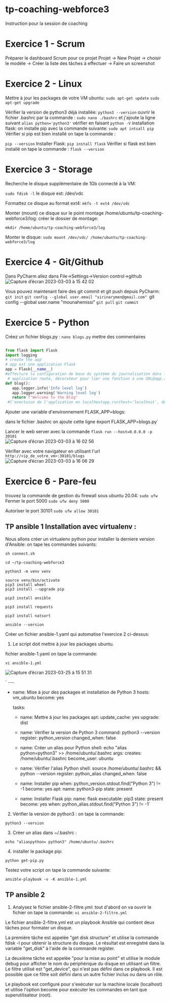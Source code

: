 # tp-coaching-webforce3
Instruction pour la session de coaching
# Exercice 1  - Scrum 
Préparer le dashboard Scrum pour ce projet
Projet -> New Projet -> choisir le modéle
-> Créer la liste des tâches à effectuer
 -> Faire un screenshot
# Exercice 2  - Linux 
Mettre à jour les packages de votre VM ubuntu:
`sudo apt-get update`
`sudo apt-get upgrade`

Vérifier la version de python3 déjà installée:
`python3 --version`
ouvrir le fichier .bashrc par la commande : `sudo nano ./bashrc` et j'ajoute la ligne suivant `alias python='python3'`
vérifier en faisant  `python -V`
 installation flask:
 on installe pip avec la commande suivante: 
 `sudo apt intsall pip`
 Vérifier si pip est bien installé on tape la commande :

`pip --version` 
Installer Flask:
 `pip install flask`
 Vérifier si flask est bien installé on tape la commande :
 `flask --version`
 # Exercice 3  - Storage 
 
 Recherche le disque supplémentaire de 1Gb connecté à la VM:
 
 `sudo fdisk -l` le disque est: /dev/vdc
 
 
 
 Formattez ce disque au format ext4:
 `mkfs -t ext4 /dev/vdc`
 
 Monter (mount) ce disque sur le point montage /home/ubuntu/tp-coaching-webforce3/log:
 créer le dossier de montage:
 
 `mkdir /home/ubuntu/tp-coaching-webforce3/log`
 
 Monter le disque:
 `sudo mount /dev/vdc/ /home/ubuntu/tp-coaching-webforce3/log`
 
# Exercice 4  - Git/Github 
Dans PyCharm allez dans File->Settings->Version control->github 
![Capture d’écran 2023-03-03 à 15 42 02](https://user-images.githubusercontent.com/122799093/222749650-389d2277-8afd-497c-ad03-3ae05092541a.png)
 
 Vous pouvez maintenant faire des git commit et git push depuis PyCharm:
 `git init`
 `git config --global user.email "sirinarymen@gmail.com"
 `git config --global user.name "mounahemissi"
 `git pull`
 `git commit`
 
 # Exercice 5  - Python
 Créez un fichier blogs.py :
 `nano blogs.py`
 mettre des commentaires 
 
 ```python
 
from flask import Flask
import logging
 # create the app
 # app est une application Flask 
 app = Flask(__name__)
 #effecture la configuration de base du système du journalisation dans la fiche "log/record.log" logging.basicConfig(filename='log/record.log', level=logging.DEBUG, format=f'%(asctime)s %(levelname)s %(name)s %(threadName)s : %(message)s')
  # application route, décorateur pour lier une fonction à une URL@app.route('/blogs')
def blog():
    app.logger.info('Info level log')
    app.logger.warning('Warning level log')
    return f"Welcome to the Blog"
  #l'exectuion de l'application en localhostapp.run(host='localhost', debug=True)
``` 
 Ajouter une variable d'environnement FLASK_APP=blogs:
 
 dans le fichier .bashrc on ajoute cette ligne èxport FLASK_APP=blogs.py`
 
 Lancer le web server avec la commande ```flask run --host=0.0.0.0 -p 30101```  
 ![Capture d’écran 2023-03-03 à 16 02 56](https://user-images.githubusercontent.com/122799093/222754171-d833b897-cc6b-4d4f-adaf-3908fd8df974.png)

Vérifier avec votre navigateur en utilisant l'url `http://<ip_de_votre_vm>:30101/blogs`
![Capture d’écran 2023-03-03 à 16 06 29](https://user-images.githubusercontent.com/122799093/222755022-1b190b87-cebd-40b6-9a8b-feb6745239c9.png)
# Exercice 6  - Pare-feu
trouvez la commande de gestion du firewall sous ubuntu 20.04:
`sudo ufw`
Fermer le port 5000
  `sudo ufw deny 5000`
  
Autoriser le port 30101
  `sudo ufw allow 30101`
  
  
 ## TP ansible 1 Installation avec virtualenv :
 
 Nous allons créer un virtualenv python pour installer la derniere version 
d'Ansible: on tape les commandes suivants:

`sh connect.sh`

`cd ~/tp-coaching-webforce3`

`python3 -m venv venv`  

`source venv/bin/activate`  
`pip3 install wheel`  
`pip3 install --upgrade pip` 

`pip3 install ansible`

`pip3 install requests` 

`pip3 install natsort` 

`ansible --version` 

Créer un fichier ansible-1.yaml qui automatise l'exercice 2 ci-dessus:
1. Le script doit mettre à jour les packages ubuntu. 

fichier ansible-1.yaml
on tape la commande:

`vi ansible-1.yml` 

![Capture d’écran 2023-03-25 à 15 51 31](https://user-images.githubusercontent.com/122799093/227932098-54cdbdfd-479a-463e-a2f3-566e610d740b.png)



` ---
- name: Mise à jour des packages et installation de Python 3
  hosts: vm_ubuntu 
  become: yes

  tasks:
  - name: Mettre à jour les packages
    apt:
      update_cache: yes
      upgrade: dist

  - name: Vérifier la version de Python 3
    command: python3 --version
    register: python_version
    changed_when: false

  - name: Créer un alias pour Python
    shell: echo "alias python=python3" >> /home/ubuntu/.bashrc
    args:
      creates: /home/ubuntu/.bashrc
    become_user: ubuntu

  - name: Vérifier l'alias Python
    shell: source /home/ubuntu/.bashrc && python --version
    register: python_alias
    changed_when: false

  - name: Installer pip
    when: python_version.stdout.find("Python 3") != -1
    become: yes
    apt:
      name: python3-pip
      state: present

  - name: Installer Flask
    pip:
      name: flask
      executable: pip3
      state: present
    become: yes
    when: python_alias.stdout.find("Python 3") != -1`
    
    
2. Vérifier la version de python3 :
on tape la commande:

  `python3 --version` 
  
 3. Créer un alias dans ~/.bashrc :
 
  `echo "aliaspython= python3" /home/ubuntu/.bashrc`
  
4. installer le package pip:

`python get-pip.py`

Testez votre script on tape la commande suivante: 

`ansible-playbook -v -K ansible-1.yml`

## TP ansible 2 

1. Analysez le fichier ansible-2-filtre.yml:
tout d'abord on va ouvrir le fichier on tape la commande:
`vi ansible-2-filtre.yml`

Le fichier ansible-2-filtre.yml est un playbook Ansible qui contient deux tâches pour formater un disque.

La première tâche est appelée "get disk structure" et utilise la commande fdisk -l pour obtenir la structure du disque. Le résultat est enregistré dans la variable "get_disk" à l'aide de la commande register.

La deuxième tâche est appelée "pour la mise au point" et utilise le module debug pour afficher le nom du périphérique du disque en utilisant un filtre. Le filtre utilisé est "get_device", qui n'est pas défini dans ce playbook. Il est possible que ce filtre soit défini dans un autre fichier inclus ou dans un rôle.

Le playbook est configuré pour s'exécuter sur la machine locale (localhost) et utilise l'option become pour exécuter les commandes en tant que superutilisateur (root).





